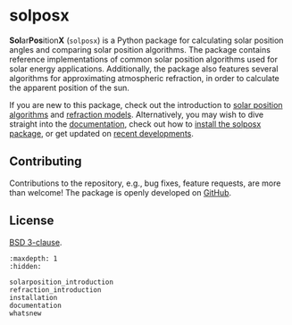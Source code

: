# solposx

**Sol**ar**Pos**ition**X** (`solposx`) is a Python package for calculating solar position angles and comparing solar position algorithms. The package contains reference implementations of common solar position algorithms used for solar energy applications. Additionally, the package also features several algorithms for approximating atmospheric refraction, in order to calculate the apparent position of the sun.

If you are new to this package, check out the introduction to [solar position algorithms](solarposition_introduction) and [refraction models](refraction_introduction). Alternatively, you may wish to dive straight into the [documentation](documentation), check out how to [install the solposx package](installation), or get updated on [recent developments](whatsnew).


## Contributing
Contributions to the repository, e.g., bug fixes, feature requests, are more than welcome! The package is openly developed on [GitHub](https://github.com/AssessingSolar/solposx).


## License
[BSD 3-clause](https://github.com/assessingsolar/solposx/blob/main/LICENSE).


```{toctree}
:maxdepth: 1
:hidden:

solarposition_introduction
refraction_introduction
installation
documentation
whatsnew
```
